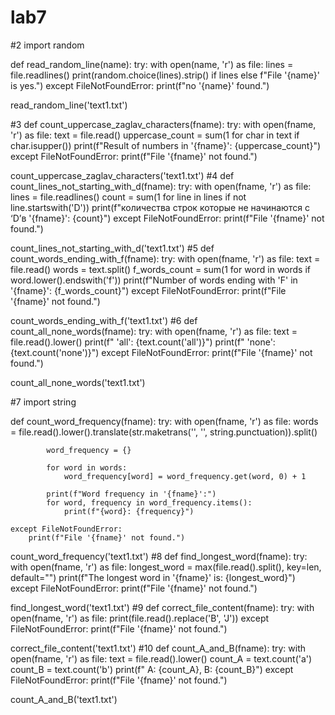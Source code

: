 # lab7
#2
import random

def read_random_line(name):
    try:
        with open(name, 'r') as file:
            lines = file.readlines()
            print(random.choice(lines).strip() if lines else f"File '{name}' is yes.")
    except FileNotFoundError:
        print(f"no '{name}'  found.")

read_random_line('text1.txt')

#3
def count_uppercase_zaglav_characters(fname):
    try:
        with open(fname, 'r') as file:
            text = file.read()
            uppercase_count = sum(1 for char in text if char.isupper())
            print(f"Result of numbers in '{fname}': {uppercase_count}")
    except FileNotFoundError:
        print(f"File '{fname}' not found.")

count_uppercase_zaglav_characters('text1.txt')
#4
def count_lines_not_starting_with_d(fname):
    try:
        with open(fname, 'r') as file:
            lines = file.readlines()
            count = sum(1 for line in lines if not line.startswith('D'))
            print(f"количества строк которые не начинаются с ‘D’в '{fname}': {count}")
    except FileNotFoundError:
        print(f"File '{fname}' not found.")

count_lines_not_starting_with_d('text1.txt')
#5
def count_words_ending_with_f(fname):
    try:
        with open(fname, 'r') as file:
            text = file.read()
            words = text.split()
            f_words_count = sum(1 for word in words if word.lower().endswith('f'))
            print(f"Number of words ending with 'F' in '{fname}': {f_words_count}")
    except FileNotFoundError:
        print(f"File '{fname}' not found.")

count_words_ending_with_f('text1.txt')
#6
def count_all_none_words(fname):
    try:
        with open(fname, 'r') as file:
            text = file.read().lower()
            print(f" 'all': {text.count('all')}")
            print(f" 'none': {text.count('none')}")
    except FileNotFoundError:
        print(f"File '{fname}' not found.")

count_all_none_words('text1.txt')

#7
import string

def count_word_frequency(fname):
    try:
        with open(fname, 'r') as file:
            words = file.read().lower().translate(str.maketrans('', '', string.punctuation)).split()
            
            word_frequency = {}
            
            for word in words:
                word_frequency[word] = word_frequency.get(word, 0) + 1
            
            print(f"Word frequency in '{fname}':")
            for word, frequency in word_frequency.items():
                print(f"{word}: {frequency}")
                
    except FileNotFoundError:
        print(f"File '{fname}' not found.")

count_word_frequency('text1.txt')
#8
def find_longest_word(fname):
    try:
        with open(fname, 'r') as file:
            longest_word = max(file.read().split(), key=len, default="")
            print(f"The longest word in '{fname}' is: {longest_word}")
    except FileNotFoundError:
        print(f"File '{fname}' not found.")

find_longest_word('text1.txt')
#9
def correct_file_content(fname):
    try:
        with open(fname, 'r') as file:
            print(file.read().replace('B', 'J'))
    except FileNotFoundError:
        print(f"File '{fname}' not found.")

correct_file_content('text1.txt')
#10
def count_A_and_B(fname):
    try:
        with open(fname, 'r') as file:
            text = file.read().lower()
            count_A = text.count('a')
            count_B = text.count('b')
            print(f" A: {count_A}, B: {count_B}")
    except FileNotFoundError:
        print(f"File '{fname}' not found.")

count_A_and_B('text1.txt')

